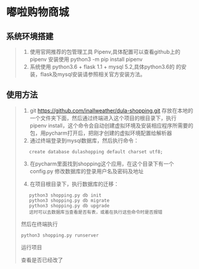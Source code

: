 # 嘟啦购物商城
## 系统环境搭建
> 1. 使用官网推荐的包管理工具 Pipenv,具体配置可以查看github上的pipenv
>    安装使用 python3 -m pip install pipenv
> 2. 系统使用 python3.6 + flask 1.1 + mysql 5.2,具体python3.6的
>    的安装，flask及mysql安装请参照相关官方安装方法。

## 使用方法
> 1. git https://github.com/inallweather/dula-shopping.git
>    存放在本地的一个文件夹下面，然后通过终端进入这个项目的根目录下，执行
>    pipenv install，这个命令会自动创建虚拟环境及安装相应程序所需要的
>    包，用pycharm打开后，把刚才创建的虚拟环境配置给解析器
> 2. 通过终端登录到mysql数据库，然后执行命令：
>```
>    create database dulashopping default charset utf8;
>  ```  
> 3. 在pycharm里面找到shopping这个应用，在这个目录下有一个config.py
>    修改数据库的登录用户名及密码及地址
>
> 4. 在项目根目录下，执行数据库的迁移：
>```
>    python3 shopping.py db init
>    python3 shopping.py db migrate
>    python3 shopping.py db upgrade
>    这时可以去数据库当查看是否有表，或着在执行这些命令时是否报错
> ```
>然后在终端执行
>```
> python3 shopping.py runserver
>```
>运行项目
>
>查看是否已经改了

